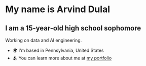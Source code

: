 My name is Arvind Dulal
=====================================================================================================================================

I am a 15-year-old high school sophomore
----------------------------------------

Working on data and AI engineering.

* 🌍  I'm based in Pennsylvania, United States
* 🫂  You can learn more about me at [my portfolio](https://arvinddulal.github.io/)
